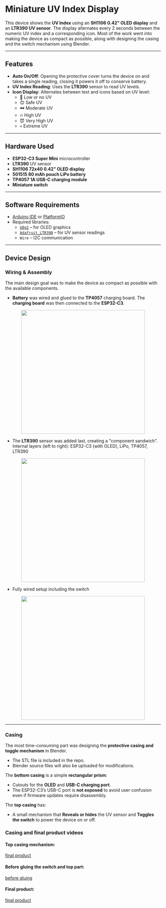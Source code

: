 # Miniature UV Index Display

This device shows the **UV Index** using an **SH1106 0.42" OLED display** and an **LTR390 UV sensor**. The display alternates every 2 seconds between the numeric UV index and a corresponding icon. Most of the work went into making the device as compact as possible, along with designing the casing and the switch mechanism using Blender.

---

## Features

- **Auto On/Off**: Opening the protective cover turns the device on and takes a single reading, closing it powers it off to conserve battery.
- **UV Index Reading**: Uses the **LTR390** sensor to read UV levels.
- **Icon Display**: Alternates between text and icons based on UV level:
  - 🌙 Low or no UV
  - 😊 Safe UV
  - 🕶️ Moderate UV
  - 🔥 High UV
  - 😈 Very High UV
  - 💀 Extreme UV

---

## Hardware Used

- **ESP32-C3 Super Mini** microcontroller  
- **LTR390** UV sensor  
- **SH1106 72x40 0.42” OLED display**  
- **501515 80 mAh pouch LiPo battery**  
- **TP4057 1A USB-C charging module**  
- **Miniature switch**

---

## Software Requirements

- [Arduino IDE](https://www.arduino.cc/en/software) or [PlatformIO](https://platformio.org/)
- Required libraries:
  - [`U8g2`](https://github.com/olikraus/u8g2) – for OLED graphics
  - [`Adafruit_LTR390`](https://github.com/adafruit/Adafruit_LTR390) – for UV sensor readings
  - `Wire` – I2C communication

---

## Device Design

### Wiring & Assembly

The main design goal was to make the device as compact as possible with the available components.

- **Battery** was wired and glued to the **TP4057** charging board. The **charging board** was then connected to the **ESP32-C3**.
<div align="center">
    <img src="https://github.com/user-attachments/assets/b31ecdce-aa35-4fbe-844d-d8744b999166" width="400" />
</div>


- The **LTR390** sensor was added last, creating a "component sandwich". Internal layers (left to right): ESP32-C3 (with OLED), LiPo, TP4057, LTR390
<div align="center">
    <img src="https://github.com/user-attachments/assets/3998c0fd-234f-4737-a307-e24a6322437f" width="400" />
</div>

- Fully wired setup including the switch
<div align="center">
    <img src="https://github.com/user-attachments/assets/cf8d8a73-d18e-4afc-ab4e-d37161c5c31d" width="400" />
</div>

---

### Casing

The most time-consuming part was designing the **protective casing and toggle mechanism** in Blender.  
- The STL file is included in the repo.
- Blender source files will also be uploaded for modifications.

The **bottom casing** is a simple **rectangular prism**:
- Cutouts for the **OLED** and **USB-C charging port**.
- The ESP32-C3’s USB-C port is **not exposed** to avoid user confusion even if firmware updates require disassembly.

The **top casing** has:
- A small mechanism that **Reveals or hides** the UV sensor and **Toggles the switch** to power the device on or off.


### Casing and final product videos

#### Top casing mechanism:
[final product](https://github.com/user-attachments/assets/5cb7619c-39e4-4fff-b7e4-b3b80127f85b)

#### Before gluing the switch and top part:
[before gluing](https://github.com/user-attachments/assets/f7effbdd-9a6e-4c83-83e7-3005d72662a8)

#### Final product:
[final product](https://github.com/user-attachments/assets/18ee3ece-228a-4aa6-b71f-a9027146f49d)
